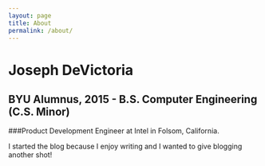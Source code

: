 ```yaml
---
layout: page
title: About
permalink: /about/
---
```


# Joseph DeVictoria

## BYU Alumnus, 2015 - B.S. Computer Engineering (C.S. Minor)

###Product Development Engineer at Intel in Folsom, California.

I started the blog because I enjoy writing and I wanted to give blogging another shot!
